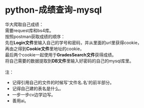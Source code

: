 # python-成绩查询-mysql

华大爬取自己成绩：<br>
需要request库和bs4库。<br>
按照postman获取成绩的顺序：<br>
先在**Login文件**里输入自己的学号和密码，并从里面的url里获得cookie，<br>
再由之得到**Cookie文件**里地址的cookie，<br>
最后两个cookie一起使用于**GradesSearch文件**获得成绩。<br>
将自己需要的数据提取到**DB文件**里输入好密码的自己的mysql库里。
<br>
<br>
注：<br>
* 记得引用自己的文件的时候写'文件名.名'的前半部分。
* 记得自己建的表名是什么。
* 一步一步cv边学边写。
* 善用ai。
